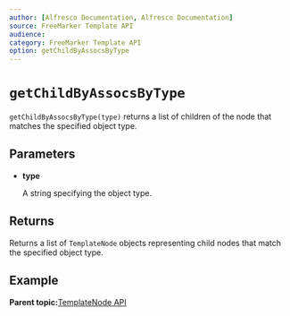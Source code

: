 ```yaml
---
author: [Alfresco Documentation, Alfresco Documentation]
source: FreeMarker Template API
audience: 
category: FreeMarker Template API
option: getChildByAssocsByType
---
```


# `getChildByAssocsByType`

`getChildByAssocsByType(type)` returns a list of children of the node that matches the specified object type.

## Parameters

-   **type**

    A string specifying the object type.


## Returns

Returns a list of `TemplateNode` objects representing child nodes that match the specified object type.

## Example

**Parent topic:**[TemplateNode API](../references/API-FreeMarker-TemplateNode.md)

